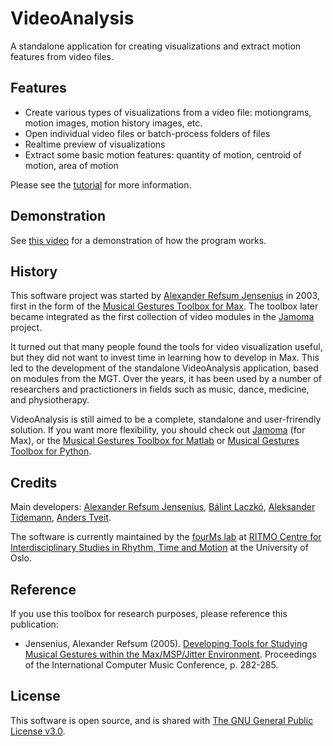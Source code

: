 # VideoAnalysis

A standalone application for creating visualizations and extract motion features from video files. 

## Features

- Create various types of visualizations from a video file: motiongrams, motion images, motion history images, etc.
- Open individual video files or batch-process folders of files
- Realtime preview of visualizations
- Extract some basic motion features: quantity of motion, centroid of motion, area of motion

Please see the [tutorial](https://github.com/fourMs/VideoAnalysis/wiki) for more information.

## Demonstration

See [this video](https://www.youtube.com/embed/vvuiir2vDfQ) for a demonstration of how the program works. 


## History

This software project was started by [Alexander Refsum Jensenius](http://people.uio.no/alexanje) in 2003, first in the form of the [Musical Gestures Toolbox for Max](http://www.uio.no/english/research/groups/fourms/downloads/software/musicalgesturestoolbox/). The toolbox later became integrated as the first collection of video modules in the [Jamoma](http://www.jamoma.org) project. 

It turned out that many people found the tools for video visualization useful, but they did not want to invest time in learning how to develop in Max. This led to the development of the standalone VideoAnalysis application, based on modules from the MGT. Over the years, it has been used by a number of researchers and practictioners in fields such as music, dance, medicine, and physiotherapy. 

VideoAnalysis is still aimed to be a complete, standalone and user-frirendly solution. If you want more flexibility, you should check out [Jamoma](http://www.jamoma.org) (for Max), or the [Musical Gestures Toolbox for Matlab](https://github.com/fourMs/MGT-matlab/) or [Musical Gestures Toolbox for Python](https://github.com/fourMs/MGT-python).

## Credits

Main developers: [Alexander Refsum Jensenius](http://people.uio.no/alexanje), [Bálint Laczkó](https://github.com/balintlaczko), [Aleksander Tidemann](https://github.com/AleksanderTidemann), [Anders Tveit](https://anderstveit.com/wordpress/).

The software is currently maintained by the [fourMs lab](https://github.com/fourMs) at [RITMO Centre for Interdisciplinary Studies in Rhythm, Time and Motion](https://www.uio.no/ritmo/english/) at the University of Oslo.

## Reference

If you use this toolbox for research purposes, please reference this publication: 

- Jensenius, Alexander Refsum (2005). [Developing Tools for Studying Musical Gestures within the Max/MSP/Jitter Environment](https://www.duo.uio.no/handle/10852/26907). Proceedings of the International Computer Music Conference, p. 282-285. 

## License

This software is open source, and is shared with [The GNU General Public License v3.0](https://www.gnu.org/licenses/gpl-3.0.html).
